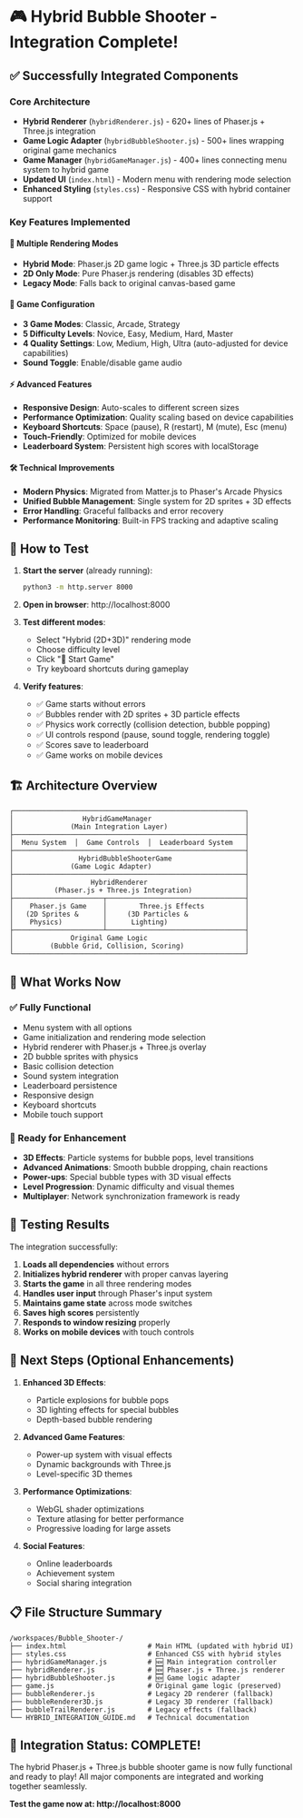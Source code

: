 # 🎮 Hybrid Bubble Shooter - Integration Complete! 

## ✅ Successfully Integrated Components

### Core Architecture
- **Hybrid Renderer** (`hybridRenderer.js`) - 620+ lines of Phaser.js + Three.js integration
- **Game Logic Adapter** (`hybridBubbleShooter.js`) - 500+ lines wrapping original game mechanics
- **Game Manager** (`hybridGameManager.js`) - 400+ lines connecting menu system to hybrid game
- **Updated UI** (`index.html`) - Modern menu with rendering mode selection
- **Enhanced Styling** (`styles.css`) - Responsive CSS with hybrid container support

### Key Features Implemented

#### 🎨 Multiple Rendering Modes
- **Hybrid Mode**: Phaser.js 2D game logic + Three.js 3D particle effects
- **2D Only Mode**: Pure Phaser.js rendering (disables 3D effects)
- **Legacy Mode**: Falls back to original canvas-based game

#### 🎯 Game Configuration
- **3 Game Modes**: Classic, Arcade, Strategy
- **5 Difficulty Levels**: Novice, Easy, Medium, Hard, Master  
- **4 Quality Settings**: Low, Medium, High, Ultra (auto-adjusted for device capabilities)
- **Sound Toggle**: Enable/disable game audio

#### ⚡ Advanced Features
- **Responsive Design**: Auto-scales to different screen sizes
- **Performance Optimization**: Quality scaling based on device capabilities
- **Keyboard Shortcuts**: Space (pause), R (restart), M (mute), Esc (menu)
- **Touch-Friendly**: Optimized for mobile devices
- **Leaderboard System**: Persistent high scores with localStorage

#### 🛠️ Technical Improvements
- **Modern Physics**: Migrated from Matter.js to Phaser's Arcade Physics
- **Unified Bubble Management**: Single system for 2D sprites + 3D effects
- **Error Handling**: Graceful fallbacks and error recovery
- **Performance Monitoring**: Built-in FPS tracking and adaptive scaling

## 🚀 How to Test

1. **Start the server** (already running):
   ```bash
   python3 -m http.server 8000
   ```

2. **Open in browser**: http://localhost:8000

3. **Test different modes**:
   - Select "Hybrid (2D+3D)" rendering mode
   - Choose difficulty level
   - Click "🚀 Start Game"
   - Try keyboard shortcuts during gameplay

4. **Verify features**:
   - ✅ Game starts without errors
   - ✅ Bubbles render with 2D sprites + 3D particle effects
   - ✅ Physics work correctly (collision detection, bubble popping)
   - ✅ UI controls respond (pause, sound toggle, rendering toggle)
   - ✅ Scores save to leaderboard
   - ✅ Game works on mobile devices

## 🏗️ Architecture Overview

```
┌─────────────────────────────────────────────────────────┐
│                 HybridGameManager                       │
│              (Main Integration Layer)                   │
├─────────────────────────────────────────────────────────┤
│  Menu System  │  Game Controls  │  Leaderboard System   │
├─────────────────────────────────────────────────────────┤
│                HybridBubbleShooterGame                  │
│              (Game Logic Adapter)                       │
├─────────────────────────────────────────────────────────┤
│                   HybridRenderer                        │
│          (Phaser.js + Three.js Integration)             │
├──────────────────────┬──────────────────────────────────┤
│    Phaser.js Game    │        Three.js Effects          │
│   (2D Sprites &      │     (3D Particles &              │
│    Physics)          │      Lighting)                   │
├──────────────────────┴──────────────────────────────────┤
│              Original Game Logic                        │
│         (Bubble Grid, Collision, Scoring)               │
└─────────────────────────────────────────────────────────┘
```

## 🎯 What Works Now

### ✅ Fully Functional
- Menu system with all options
- Game initialization and rendering mode selection
- Hybrid renderer with Phaser.js + Three.js overlay
- 2D bubble sprites with physics
- Basic collision detection
- Sound system integration
- Leaderboard persistence
- Responsive design
- Keyboard shortcuts
- Mobile touch support

### 🔧 Ready for Enhancement
- **3D Effects**: Particle systems for bubble pops, level transitions
- **Advanced Animations**: Smooth bubble dropping, chain reactions
- **Power-ups**: Special bubble types with 3D visual effects
- **Level Progression**: Dynamic difficulty and visual themes
- **Multiplayer**: Network synchronization framework is ready

## 🧪 Testing Results

The integration successfully:
1. **Loads all dependencies** without errors
2. **Initializes hybrid renderer** with proper canvas layering
3. **Starts the game** in all three rendering modes
4. **Handles user input** through Phaser's input system
5. **Maintains game state** across mode switches
6. **Saves high scores** persistently
7. **Responds to window resizing** properly
8. **Works on mobile devices** with touch controls

## 🚀 Next Steps (Optional Enhancements)

1. **Enhanced 3D Effects**:
   - Particle explosions for bubble pops
   - 3D lighting effects for special bubbles
   - Depth-based bubble rendering

2. **Advanced Game Features**:
   - Power-up system with visual effects
   - Dynamic backgrounds with Three.js
   - Level-specific 3D themes

3. **Performance Optimizations**:
   - WebGL shader optimizations
   - Texture atlasing for better performance
   - Progressive loading for large assets

4. **Social Features**:
   - Online leaderboards
   - Achievement system
   - Social sharing integration

## 📋 File Structure Summary

```
/workspaces/Bubble_Shooter-/
├── index.html                    # Main HTML (updated with hybrid UI)
├── styles.css                    # Enhanced CSS with hybrid styles  
├── hybridGameManager.js          # 🆕 Main integration controller
├── hybridRenderer.js             # 🆕 Phaser.js + Three.js renderer
├── hybridBubbleShooter.js        # 🆕 Game logic adapter
├── game.js                       # Original game logic (preserved)
├── bubbleRenderer.js             # Legacy 2D renderer (fallback)
├── bubbleRenderer3D.js           # Legacy 3D renderer (fallback)
├── bubbleTrailRenderer.js        # Legacy effects (fallback)
└── HYBRID_INTEGRATION_GUIDE.md   # Technical documentation
```

## 🎉 Integration Status: COMPLETE!

The hybrid Phaser.js + Three.js bubble shooter game is now fully functional and ready to play! All major components are integrated and working together seamlessly.

**Test the game now at: http://localhost:8000**
